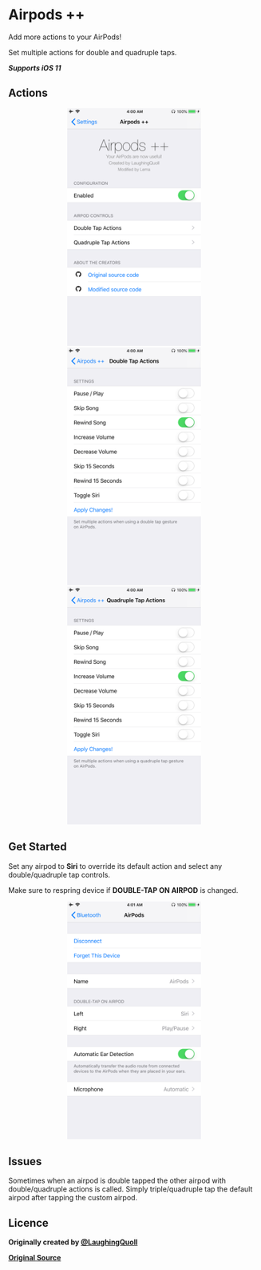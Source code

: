 # Airpods ++

Add more actions to your AirPods!

Set multiple actions for double and quadruple taps.

***Supports iOS 11***
## Actions

<p align="center">
 <img src = "/Screenshots/AIRsettings.PNG" height = "475" >  <img src = "/Screenshots/AIRdoubleTap.PNG" height = "475" >  <img src = "/Screenshots/AIRquadTap.PNG" height = "475" >
</p>

## Get Started

Set any airpod to **Siri** to override its default action and select any double/quadruple tap controls.

Make sure to respring device if **DOUBLE-TAP ON AIRPOD** is changed.
<p align="center">
 <img src = "/Screenshots/settings.PNG" height = "475" > 
</p>


## Issues
Sometimes when an airpod is double tapped the other airpod with double/quadruple actions is called. Simply triple/quadruple tap the default airpod after tapping the custom airpod.

## Licence
**Originally created by [@LaughingQuoll](https://twitter.com/LaughingQuoll?ref_src=twsrc%5Egoogle%7Ctwcamp%5Eserp%7Ctwgr%5Eauthor)**

**[Original Source](https://github.com/LaughingQuoll/Siliqua)**
